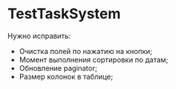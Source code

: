 # TestTaskSystem
Нужно исправить:
- Очистка полей по нажатию на кнопки;
- Момент выполнения сортировки по датам;
- Обновление paginator;
- Размер колонок в таблице;